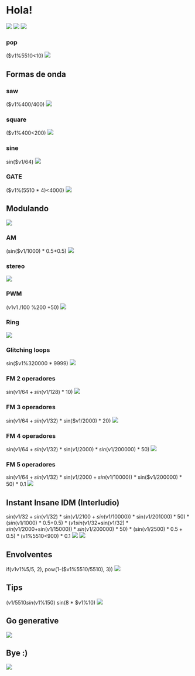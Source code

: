 # Hola!
![](https://raw.githubusercontent.com/gabochi/gede/master/OneInputTutorial/01.png)
![](https://raw.githubusercontent.com/gabochi/gede/master/OneInputTutorial/02.png)
![](https://raw.githubusercontent.com/gabochi/gede/master/OneInputTutorial/03.png)
### pop
($v1%5510<10)
![](https://raw.githubusercontent.com/gabochi/gede/master/OneInputTutorial/04.png)
## Formas de onda
### saw
($v1%400/400)
![](https://raw.githubusercontent.com/gabochi/gede/master/OneInputTutorial/05.png)
### square
($v1%400<200)
![](https://raw.githubusercontent.com/gabochi/gede/master/OneInputTutorial/06.png)
### sine
sin($v1/64)
![](https://raw.githubusercontent.com/gabochi/gede/master/OneInputTutorial/07.png)
### GATE
($v1%(5510 * 4)<4000)
![](https://raw.githubusercontent.com/gabochi/gede/master/OneInputTutorial/08.png)
## Modulando
![](https://raw.githubusercontent.com/gabochi/gede/master/OneInputTutorial/09.png)
### AM
(sin($v1/1000) * 0.5+0.5)
![](https://raw.githubusercontent.com/gabochi/gede/master/OneInputTutorial/10.png)
### stereo
![](https://raw.githubusercontent.com/gabochi/gede/master/OneInputTutorial/11.png)
### PWM
($v1 %400>$v1 /100 %200 +50)
![](https://raw.githubusercontent.com/gabochi/gede/master/OneInputTutorial/12.png)
### Ring
![](https://raw.githubusercontent.com/gabochi/gede/master/OneInputTutorial/13.png)
### Glitching loops
sin($v1%320000 * 9999)
![](https://raw.githubusercontent.com/gabochi/gede/master/OneInputTutorial/14.png)
### FM 2 operadores
sin($v1/64+sin($v1/128) * 10)
![](https://raw.githubusercontent.com/gabochi/gede/master/OneInputTutorial/15.png)
### FM 3 operadores
sin($v1/64+sin($v1/32) * sin($v1/2000) * 20)
![](https://raw.githubusercontent.com/gabochi/gede/master/OneInputTutorial/16.png)
### FM 4 operadores
sin($v1/64+sin($v1/32) * sin($v1/2000) * sin($v1/200000) * 50)
![](https://raw.githubusercontent.com/gabochi/gede/master/OneInputTutorial/17.png)
### FM 5 operadores
sin($v1/64+sin($v1/32) * sin($v1/2000+sin($v1/10000)) * sin($v1/200000) * 50) * 0.1
![](https://raw.githubusercontent.com/gabochi/gede/master/OneInputTutorial/18.png)
## Instant Insane IDM (Interludio)
sin($v1/32+sin($v1/32) * sin($v1/2100+sin($v1/10000)) * sin($v1/201000) * 50) * (sin($v1/1000) * 0.5+0.5) * ($v1%5510<1500) * 0.1;
sin($v1/32+sin($v1/32) * sin($v1/2000+sin($v1/15000)) * sin($v1/200000) * 50) * (sin($v1/2500) * 0.5+0.5) * ($v1%5510<900) * 0.1
![](https://raw.githubusercontent.com/gabochi/gede/master/OneInputTutorial/19.png)
![](https://raw.githubusercontent.com/gabochi/gede/master/OneInputTutorial/20.png)
## Envolventes
if($v1%5510<5, pow($v1%5/5, 2), pow(1-($v1%5510/5510), 3))
![](https://raw.githubusercontent.com/gabochi/gede/master/OneInputTutorial/21.png)
## Tips
($v1 /5510 %8 * 8)
sin($v1%150)
sin(8 * $v1%10)
![](https://raw.githubusercontent.com/gabochi/gede/master/OneInputTutorial/22.png)
## Go generative
![](https://raw.githubusercontent.com/gabochi/gede/master/OneInputTutorial/23.png)
## Bye :)
![](https://raw.githubusercontent.com/gabochi/gede/master/OneInputTutorial/24.png)

